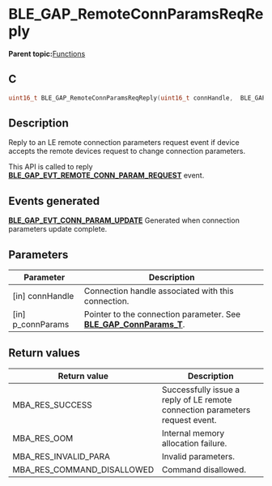 # BLE\_GAP\_RemoteConnParamsReqReply

**Parent topic:**[Functions](GUID-0DD261BF-40D6-42CD-8806-9B93D259D1CC.md)

## C

```c
uint16_t BLE_GAP_RemoteConnParamsReqReply(uint16_t connHandle,  BLE_GAP_ConnParams_T *p_connParams);
```

## Description

Reply to an LE remote connection parameters request event if device accepts the remote devices request to change connection parameters.

This API is called to reply **[BLE\_GAP\_EVT\_REMOTE\_CONN\_PARAM\_REQUEST](GUID-ADCFB5AA-F06E-4ED9-9227-592A5CE40F39.md)** event.

## Events generated

**[BLE\_GAP\_EVT\_CONN\_PARAM\_UPDATE](GUID-ADCFB5AA-F06E-4ED9-9227-592A5CE40F39.md)** Generated when connection parameters update complete.

## Parameters

|Parameter|Description|
|---------|-----------|
|\[in\] connHandle|Connection handle associated with this connection.|
|\[in\] p\_connParams|Pointer to the connection parameter. See **[BLE\_GAP\_ConnParams\_T](GUID-E210D053-5A6C-4E6F-8FAF-807AA8E75B98.md)**.|

## Return values

|Return value|Description|
|------------|-----------|
|MBA\_RES\_SUCCESS|Successfully issue a reply of LE remote connection parameters request event.|
|MBA\_RES\_OOM|Internal memory allocation failure.|
|MBA\_RES\_INVALID\_PARA|Invalid parameters.|
|MBA\_RES\_COMMAND\_DISALLOWED|Command disallowed.|

